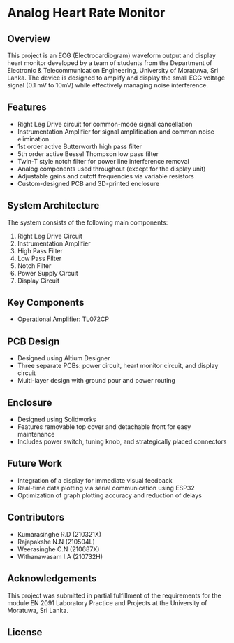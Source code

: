 # Analog Heart Rate Monitor

## Overview
This project is an ECG (Electrocardiogram) waveform output and display heart monitor developed by a team of students from the Department of Electronic & Telecommunication Engineering, University of Moratuwa, Sri Lanka. The device is designed to amplify and display the small ECG voltage signal (0.1 mV to 10mV) while effectively managing noise interference.

## Features
- Right Leg Drive circuit for common-mode signal cancellation
- Instrumentation Amplifier for signal amplification and common noise elimination
- 1st order active Butterworth high pass filter
- 5th order active Bessel Thompson low pass filter
- Twin-T style notch filter for power line interference removal
- Analog components used throughout (except for the display unit)
- Adjustable gains and cutoff frequencies via variable resistors
- Custom-designed PCB and 3D-printed enclosure

## System Architecture
The system consists of the following main components:
1. Right Leg Drive Circuit
2. Instrumentation Amplifier
3. High Pass Filter
4. Low Pass Filter
5. Notch Filter
6. Power Supply Circuit
7. Display Circuit

## Key Components
- Operational Amplifier: TL072CP

## PCB Design
- Designed using Altium Designer
- Three separate PCBs: power circuit, heart monitor circuit, and display circuit
- Multi-layer design with ground pour and power routing

## Enclosure
- Designed using Solidworks
- Features removable top cover and detachable front for easy maintenance
- Includes power switch, tuning knob, and strategically placed connectors

## Future Work
- Integration of a display for immediate visual feedback
- Real-time data plotting via serial communication using ESP32
- Optimization of graph plotting accuracy and reduction of delays

## Contributors
- Kumarasinghe R.D (210321X)
- Rajapakshe N.N (210504L)
- Weerasinghe C.N (210687X)
- Withanawasam I.A (210732H)

## Acknowledgements
This project was submitted in partial fulfillment of the requirements for the module EN 2091 Laboratory Practice and Projects at the University of Moratuwa, Sri Lanka.

## License
